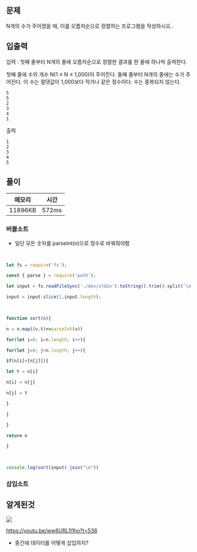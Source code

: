 
## 문제

N개의 수가 주어졌을 때, 이를 오름차순으로 정렬하는 프로그램을 작성하시오..

## 입출력 


입력 : 첫째 줄부터 N개의 줄에 오름차순으로 정렬한 결과를 한 줄에 하나씩 출력한다.

첫째 줄에 수의 개수 N(1 ≤ N ≤ 1,000)이 주어진다. 둘째 줄부터 N개의 줄에는 수가 주어진다. 이 수는 절댓값이 1,000보다 작거나 같은 정수이다. 수는 중복되지 않는다.
```
5
5
2
3
4
1
```



출력 
```
1
2
3
4
5
```

## 풀이


| 메모리  | 시간  |
| ------- | ----- |
| 11896KB | 572ms |


### 버블소트 
- 일단 모든 숫자를 parseInt(n)으로 정수로 바꿔줘야함

```js
  

let fs = require('fs');

const { parse } = require('path');

let input = fs.readFileSync('./dev/stdin').toString().trim().split('\n');

input = input.slice(1,input.length);

  

function sort(n){

n = n.map((v,t)=>parseInt(v))

for(let i=0; i<n.length; i++){

for(let j=0; j<n.length; j++){

if(n[i]<[n[j]]){

let t = n[i]

n[i] = n[j]

n[j] = t

}

}

}

return n

}

  

console.log(sort(input).join("\n"))
```

### 삽입소트 



## 알게된것

![](https://i.imgur.com/CZ7gAxk.png)


https://youtu.be/ww6URL1l1ho?t=538

- 중간에 데이터를 어떻게 삽입하지? 
